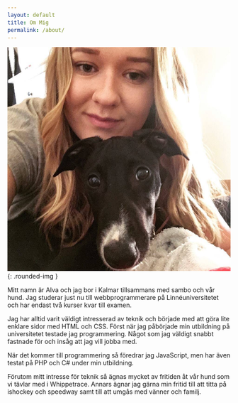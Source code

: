 ```yaml
---
layout: default
title: Om Mig
permalink: /about/
---
```


![profilepic](/files/images/profile.jpg){: .rounded-img }

Mitt namn är Alva och jag bor i Kalmar tillsammans med sambo och vår hund. Jag studerar just nu till webbprogrammerare på Linnéuniversitetet och har endast två kurser kvar till examen.

Jag har alltid varit väldigt intresserad av teknik och började med att göra lite enklare sidor med HTML och CSS. Först när jag påbörjade min utbildning på universitetet testade jag programmering. Något som jag väldigt snabbt fastnade för och insåg att jag vill jobba med. 

När det kommer till programmering så föredrar jag JavaScript, men har även testat på PHP och C# under min utbildning.

Förutom mitt intresse för teknik så ägnas mycket av fritiden åt vår hund som vi tävlar med i Whippetrace. Annars ägnar jag gärna min fritid till att titta på ishockey och speedway samt till att umgås med vänner och familj.
